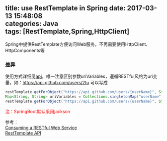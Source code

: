 title: use RestTemplate in Spring
date: 2017-03-13 15:48:08  
categories: Java  
tags: [RestTemplate,Spring,HttpClient]
---
Spring中提供RestTemplate方便访问Web服务，不再需要使用HttpClient、HttpComponents等
### 差异
使用方式详细见[api](http://docs.spring.io/spring/docs/current/javadoc-api/org/springframework/web/client/RestTemplate.html)，唯一注意区别参数uriVariables，遵循RESTful风格为uri变量，如：https://api.github.com/users/2tu
可以写成
```java  
restTemplate.getForObject("https://api.github.com/users/{userName}", String.class, "2tu");  
Map<String, String> uriVariables = Collections.singletonMap("userName", "2tu"); 
restTemplate.getForObject("https://api.github.com/users/{userName}", String.class, uriVariables);
```  

<font color=red>注：SpringBoot默认采用jackson</font>

参考：  
[Consuming a RESTful Web Service](https://spring.io/guides/gs/consuming-rest/)  
[RestTemplate API](http://docs.spring.io/spring/docs/current/javadoc-api/org/springframework/web/client/RestTemplate.html)